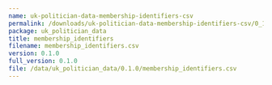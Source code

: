 ```yaml
---
name: uk-politician-data-membership-identifiers-csv
permalink: /downloads/uk-politician-data-membership-identifiers-csv/0_1_0
package: uk_politician_data
title: membership_identifiers
filename: membership_identifiers.csv
version: 0.1.0
full_version: 0.1.0
file: /data/uk_politician_data/0.1.0/membership_identifiers.csv
---
```

